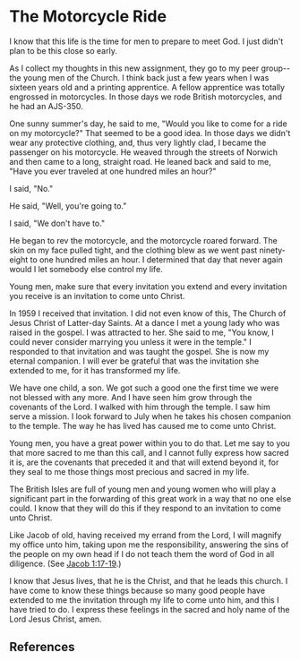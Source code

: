 # The Motorcycle Ride

I know that this life is the time for men to prepare to meet God. I just
didn't plan to be this close so early.

As I collect my thoughts in this new assignment, they go to my peer group--the
young men of the Church. I think back just a few years when I was sixteen
years old and a printing apprentice. A fellow apprentice was totally engrossed
in motorcycles. In those days we rode British motorcycles, and he had an
AJS-350.

One sunny summer's day, he said to me, "Would you like to come for a ride on
my motorcycle?" That seemed to be a good idea. In those days we didn't wear
any protective clothing, and, thus very lightly clad, I became the passenger
on his motorcycle. He weaved through the streets of Norwich and then came to a
long, straight road. He leaned back and said to me, "Have you ever traveled at
one hundred miles an hour?"

I said, "No."

He said, "Well, you're going to."

I said, "We don't have to."

He began to rev the motorcycle, and the motorcycle roared forward. The skin on
my face pulled tight, and the clothing blew as we went past ninety-eight to
one hundred miles an hour. I determined that day that never again would I let
somebody else control my life.

Young men, make sure that every invitation you extend and every invitation you
receive is an invitation to come unto Christ.

In 1959 I received that invitation. I did not even know of this, The Church of
Jesus Christ of Latter-day Saints. At a dance I met a young lady who was
raised in the gospel. I was attracted to her. She said to me, "You know, I
could never consider marrying you unless it were in the temple." I responded
to that invitation and was taught the gospel. She is now my eternal companion.
I will ever be grateful that was the invitation she extended to me, for it has
transformed my life.

We have one child, a son. We got such a good one the first time we were not
blessed with any more. And I have seen him grow through the covenants of the
Lord. I walked with him through the temple. I saw him serve a mission. I look
forward to July when he takes his chosen companion to the temple. The way he
has lived has caused me to come unto Christ.

Young men, you have a great power within you to do that. Let me say to you
that more sacred to me than this call, and I cannot fully express how sacred
it is, are the covenants that preceded it and that will extend beyond it, for
they seal to me those things most precious and sacred in my life.

The British Isles are full of young men and young women who will play a
significant part in the forwarding of this great work in a way that no one
else could. I know that they will do this if they respond to an invitation to
come unto Christ.

Like Jacob of old, having received my errand from the Lord, I will magnify my
office unto him, taking upon me the responsibility, answering the sins of the
people on my own head if I do not teach them the word of God in all diligence.
(See [Jacob 1:17-19](/scriptures/bofm/jacob/1.17-19?lang=eng#16).)

I know that Jesus lives, that he is the Christ, and that he leads this church.
I have come to know these things because so many good people have extended to
me the invitation through my life to come unto him, and this I have tried to
do. I express these feelings in the sacred and holy name of the Lord Jesus
Christ, amen.

## References

